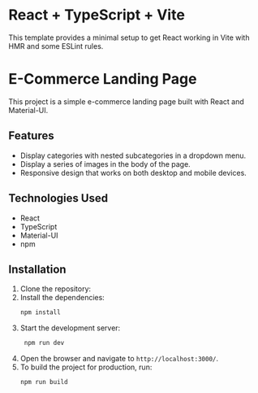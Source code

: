 # React + TypeScript + Vite

This template provides a minimal setup to get React working in Vite with HMR and some ESLint rules.

# E-Commerce Landing Page

This project is a simple e-commerce landing page built with React and Material-UI.

## Features

- Display categories with nested subcategories in a dropdown menu.
- Display a series of images in the body of the page.
- Responsive design that works on both desktop and mobile devices.

## Technologies Used

- React
- TypeScript
- Material-UI
- npm

## Installation

1. Clone the repository:
2. Install the dependencies:
   ```bash
   npm install
   ```
3. Start the development server:
   ```bash
    npm run dev
    ```
4. Open the browser and navigate to `http://localhost:3000/`.
5. To build the project for production, run:
   ```bash
   npm run build
   ```
